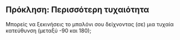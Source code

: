 ## Πρόκληση: Περισσότερη τυχαιότητα
Μπορείς να ξεκινήσεις το μπαλόνι σου δείχνοντας (σε) μια τυχαία κατεύθυνση (μεταξύ -90 και 180);

